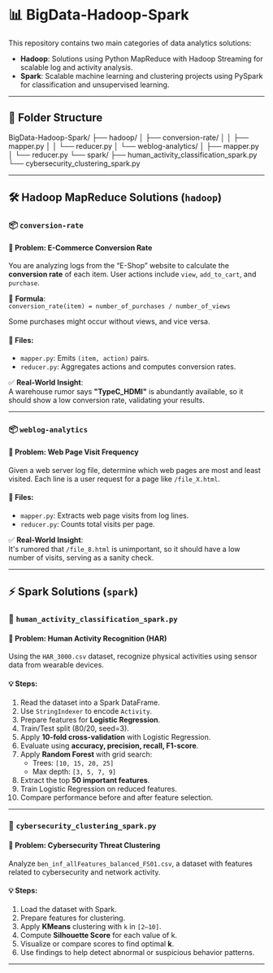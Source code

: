# 📊 BigData-Hadoop-Spark

This repository contains two main categories of data analytics solutions:

- **Hadoop**: Solutions using Python MapReduce with Hadoop Streaming for scalable log and activity analysis.
- **Spark**: Scalable machine learning and clustering projects using PySpark for classification and unsupervised learning.

---



## 📁 Folder Structure

BigData-Hadoop-Spark/ ├── hadoop/ │ ├── conversion-rate/ │ │ ├── mapper.py │ │ └── reducer.py │ └── weblog-analytics/ │ ├── mapper.py │ └── reducer.py └── spark/ ├── human_activity_classification_spark.py └── cybersecurity_clustering_spark.py


---

## 🛠 Hadoop MapReduce Solutions (`hadoop`)

### 📦 `conversion-rate`
#### 🧩 Problem: E-Commerce Conversion Rate

You are analyzing logs from the “E-Shop” website to calculate the **conversion rate** of each item. User actions include `view`, `add_to_cart`, and `purchase`.

📌 **Formula**:  
`conversion_rate(item) = number_of_purchases / number_of_views`

Some purchases might occur without views, and vice versa.

#### 📂 Files:
- `mapper.py`: Emits `(item, action)` pairs.
- `reducer.py`: Aggregates actions and computes conversion rates.

✅ **Real-World Insight**:  
A warehouse rumor says **"TypeC_HDMI"** is abundantly available, so it should show a low conversion rate, validating your results.

---

### 📦 `weblog-analytics`
#### 🧩 Problem: Web Page Visit Frequency

Given a web server log file, determine which web pages are most and least visited. Each line is a user request for a page like `/file_X.html`.

#### 📂 Files:
- `mapper.py`: Extracts web page visits from log lines.
- `reducer.py`: Counts total visits per page.

✅ **Real-World Insight**:  
It's rumored that `/file_8.html` is unimportant, so it should have a low number of visits, serving as a sanity check.

---

## ⚡ Spark Solutions (`spark`)

### 🔹 `human_activity_classification_spark.py`
#### 🧩 Problem: Human Activity Recognition (HAR)

Using the `HAR_3000.csv` dataset, recognize physical activities using sensor data from wearable devices.

#### 💡 Steps:
1. Read the dataset into a Spark DataFrame.
2. Use `StringIndexer` to encode `Activity`.
3. Prepare features for **Logistic Regression**.
4. Train/Test split (80/20, seed=3).
5. Apply **10-fold cross-validation** with Logistic Regression.
6. Evaluate using **accuracy, precision, recall, F1-score**.
7. Apply **Random Forest** with grid search:
   - Trees: `[10, 15, 20, 25]`
   - Max depth: `[3, 5, 7, 9]`
8. Extract the top **50 important features**.
9. Train Logistic Regression on reduced features.
10. Compare performance before and after feature selection.

---

### 🔹 `cybersecurity_clustering_spark.py`
#### 🧩 Problem: Cybersecurity Threat Clustering

Analyze `ben_inf_allFeatures_balanced_FS01.csv`, a dataset with features related to cybersecurity and network activity.

#### 💡 Steps:
1. Load the dataset with Spark.
2. Prepare features for clustering.
3. Apply **KMeans** clustering with `k` in `[2–10]`.
4. Compute **Silhouette Score** for each value of k.
5. Visualize or compare scores to find optimal **k**.
6. Use findings to help detect abnormal or suspicious behavior patterns.

---




